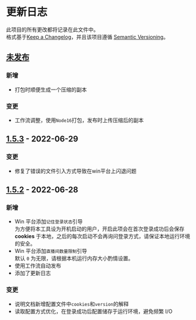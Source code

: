 # 更新日志  
此项目的所有更改都将记录在此文件中。  
格式基于[Keep a Changelog](https://keepachangelog.com/en/1.0.0/)，并且该项目遵循 [Semantic Versioning](https://semver.org/spec/v2.0.0.html)。

## [未发布]
### 新增
* 打包时顺便生成一个压缩的副本
### 变更
* 工作流调整，使用`Node16`打包，发布时上传压缩后的副本

## [1.5.3] - 2022-06-29  

### 变更
* 修复了错误的文件引入方式导致在win平台上闪退问题

## [1.5.2] - 2022-06-28  
### 新增    
* Win 平台添加`记住登录状态`引导  
  为方便将本工具设为开机启动的用户，开启此项会在首次登录成功后会保存 **cookies** 于本地，之后的每次启动不会再询问登录方式，请保证本地运行环境的安全。
* Win 平台添加`直播间数量限制`引导  
  默认 `0` 为无限，请根据本机运行内存大小酌情设置。
* 使用工作流自动发布
* 添加了更新日志

### 变更
* 说明文档新增配置文件中`cookies`和`version`的解释
* 读取配置方式优化，在登录成功后配置储存于运行环境，避免频繁 I/O
  
[未发布]: https://github.com/shaww855/acfun-live/compare/v1.5.3...HEAD
[1.5.3]: https://github.com/shaww855/acfun-live/compare/v1.5.2...1.5.3
[1.5.2]: https://github.com/shaww855/acfun-live/compare/v1.5.1...v1.5.2
